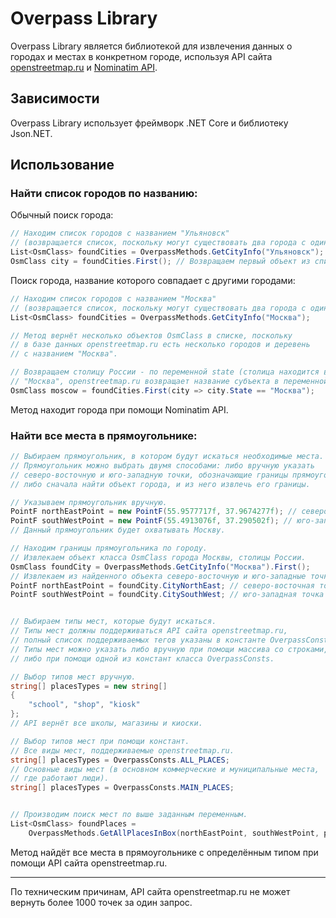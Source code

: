 ﻿# Overpass Library
Overpass Library является библиотекой для извлечения данных о городах и местах в конкретном городе, используя API сайта [openstreetmap.ru](https://openstreetmap.ru/) и [Nominatim API](https://nominatim.org/).

## Зависимости
Overpass Library использует фреймворк .NET Core и библиотеку Json.NET.

## Использование
### Найти список городов по названию:
Обычный поиск города:
```c#
// Находим список городов с названием "Ульяновск"
// (возвращается список, поскольку могут существовать два города с одинаковыми названиями).
List<OsmClass> foundCities = OverpassMethods.GetCityInfo("Ульяновск");
OsmClass city = foundCities.First(); // Возвращаем первый объект из списка
```
Поиск города, название которого совпадает с другими городами:
```c#
// Находим список городов с названием "Москва"
// (возвращается список, поскольку могут существовать два города с одинаковыми названиями).
List<OsmClass> foundCities = OverpassMethods.GetCityInfo("Москва");

// Метод вернёт несколько объектов OsmClass в списке, поскольку 
// в базе данных openstreetmap.ru есть несколько городов и деревень 
// с названием "Москва".

// Возвращаем столицу России - по переменной state (столица находится в субъекте
// "Москва", openstreetmap.ru возвращает название субъекта в переменной state).
OsmClass moscow = foundCities.First(city => city.State == "Москва");
```
Метод находит города при помощи Nominatim API.

### Найти все места в прямоугольнике:
```c#
// Выбираем прямоугольник, в котором будут искаться необходимые места.
// Прямоугольник можно выбрать двумя способами: либо вручную указать 
// северо-восточную и юго-западную точки, обозначающие границы прямоугольника,
// либо сначала найти объект города, и из него извлечь его границы.

// Указываем прямоугольник вручную.
PointF northEastPoint = new PointF(55.9577717f, 37.9674277f); // северо-восточная точка
PointF southWestPoint = new PointF(55.4913076f, 37.290502f); // юго-западная точка
// Данный прямоугольник будет охватывать Москву.

// Находим границы прямоугольника по городу.
// Извлекаем объект класса OsmClass города Москвы, столицы России.
OsmClass foundCity = OverpassMethods.GetCityInfo("Москва").First();
// Извлекаем из найденного объекта северо-восточную и юго-западные точки.
PointF northEastPoint = foundCity.CityNorthEast; // северо-восточная точка
PointF southWestPoint = foundCity.CitySouthWest; // юго-западная точка


// Выбираем типы мест, которые будут искаться.
// Типы мест должны поддерживаться API сайта openstreetmap.ru, 
// полный список поддерживаемых тегов указаны в константе OverpassConsts.ALL_PLACES.
// Типы мест можно указать либо вручную при помощи массива со строками, 
// либо при помощи одной из констант класса OverpassConsts.

// Выбор типов мест вручную.
string[] placesTypes = new string[] 
{
    "school", "shop", "kiosk"
};
// API вернёт все школы, магазины и киоски.

// Выбор типов мест при помощи констант.
// Все виды мест, поддерживаемые openstreetmap.ru.
string[] placesTypes = OverpassConsts.ALL_PLACES;
// Основные виды мест (в основном коммерческие и муниципальные места,
// где работают люди).
string[] placesTypes = OverpassConsts.MAIN_PLACES;


// Производим поиск мест по выше заданным переменным.
List<OsmClass> foundPlaces = 
    OverpassMethods.GetAllPlacesInBox(northEastPoint, southWestPoint, placesTypes);
```
Метод найдёт все места в прямоугольнике с определённым типом при помощи API сайта openstreetmap.ru.

---

По техническим причинам, API сайта openstreetmap.ru не может вернуть более 1000 точек за один запрос.